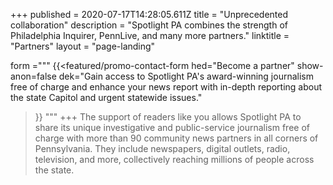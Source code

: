 +++
published = 2020-07-17T14:28:05.611Z
title = "Unprecedented collaboration"
description = "Spotlight PA combines the strength of Philadelphia Inquirer, PennLive, and many more partners."
linktitle = "Partners"
layout = "page-landing"

form ="""
{{<featured/promo-contact-form
  hed="Become a partner"
  show-anon=false
  dek="Gain access to Spotlight PA's award-winning journalism free of charge and enhance your news report with in-depth reporting about the state Capitol and urgent statewide issues."
>}}
"""
+++
The support of readers like you allows Spotlight PA to share its unique investigative and public-service journalism free of charge with more than 90 community news partners in all corners of Pennsylvania. They include newspapers, digital outlets, radio, television, and more, collectively reaching millions of people across the state.